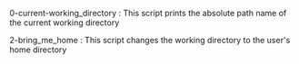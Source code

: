 0-current-working_directory : This script prints the absolute path name of the current working directory

2-bring_me_home : This script changes the working directory to the user's home directory 
